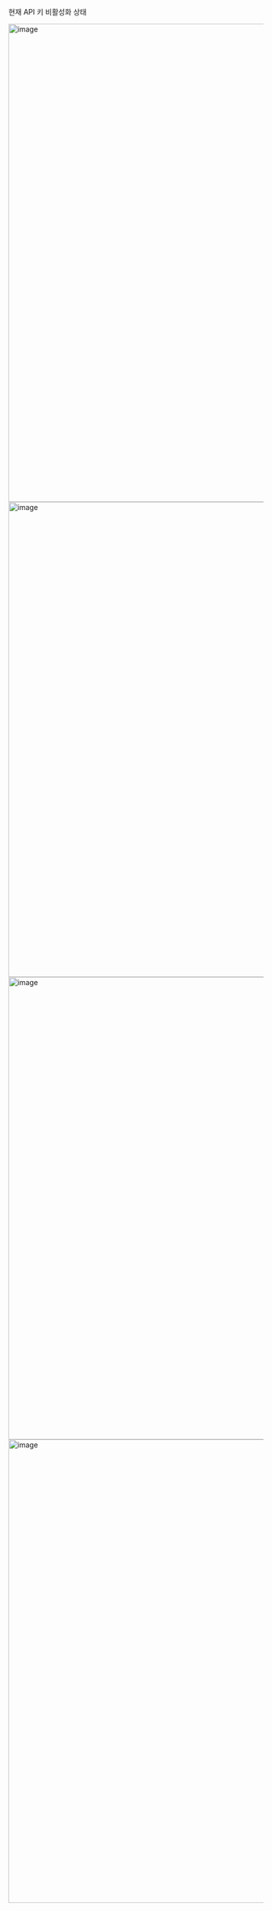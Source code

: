 현재 API 키  비활성화 상태

<img width="1908" height="942" alt="image" src="https://github.com/user-attachments/assets/dbc8ba7a-da7a-4292-8807-2d1ab7a16bc1" />
<img width="1918" height="936" alt="image" src="https://github.com/user-attachments/assets/ea3ba550-27c1-4044-93c4-eda822b10a2d" />
<img width="833" height="911" alt="image" src="https://github.com/user-attachments/assets/42f73458-8e32-41b0-b09a-1e0dc8c5dd9e" />
<img width="834" height="913" alt="image" src="https://github.com/user-attachments/assets/6c629a5c-9dfa-4c1b-8b1c-6f3fc41a5d1b" />
